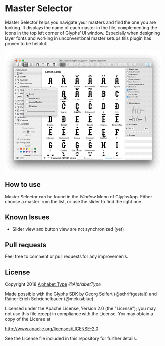 # Master Selector
Master Selector helps you navigate your masters and find the one you are looking. It displays the name of each master in the file, complementing the icons in the top left corner of Glyphs’ UI window. Especially when designing layer fonts and working in unconventional master setups this plugin has proven to be helpful.

<p align="center">
<img src="https://raw.githubusercontent.com/AlphabetType/MasterSelector/master/images/MasterSelector.gif?token=AC0TqkdJf-wG1oB0PZzB2PyhnJ5SXzjBks5a6vmYwA%3D%3D" alt="Master Selector" height="">
</p>
         
## How to use
Master Selector can be found in the *Window* Menu of GlyphsApp. Either choose a master from the list, or use the slider to find the right one.

## Known Issues
- Slider view and button view are not synchronized (yet).

## Pull requests
Feel free to comment or pull requests for any improvements.

## License

Copyright 2018 [Alphabet Type](http://www.alphabettype.com/) *@AlphabetType*

Made possible with the Glyphs SDK by Georg Seifert (@schriftgestalt) and Rainer Erich Scheichelbauer (@mekkablue).

Licensed under the Apache License, Version 2.0 (the "License"); you may not use this file except in compliance with the License. You may obtain a copy of the License at

http://www.apache.org/licenses/LICENSE-2.0

See the License file included in this repository for further details.

